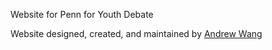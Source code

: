 Website for Penn for Youth Debate

Website designed, created, and maintained by [Andrew Wang](https://www.linkedin.com/in/waandrew)